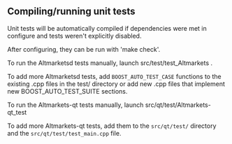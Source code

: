 Compiling/running unit tests
------------------------------------

Unit tests will be automatically compiled if dependencies were met in configure
and tests weren't explicitly disabled.

After configuring, they can be run with 'make check'.

To run the Altmarketsd tests manually, launch src/test/test_Altmarkets .

To add more Altmarketsd tests, add `BOOST_AUTO_TEST_CASE` functions to the existing
.cpp files in the test/ directory or add new .cpp files that
implement new BOOST_AUTO_TEST_SUITE sections.

To run the Altmarkets-qt tests manually, launch src/qt/test/Altmarkets-qt_test

To add more Altmarkets-qt tests, add them to the `src/qt/test/` directory and
the `src/qt/test/test_main.cpp` file.
